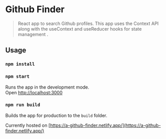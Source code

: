 # Github Finder

> React app to search Github profiles. This app uses the Context API along with the useContext and useReducer hooks for state management .

## Usage

### `npm install`

### `npm start`

Runs the app in the development mode.<br>
Open [http://localhost:3000](http://localhost:3000)

### `npm run build`

Builds the app for production to the `build` folder.<br>

Currently hosted on [https://a-github-finder.netlify.app/](https://a-github-finder.netlify.app/)
